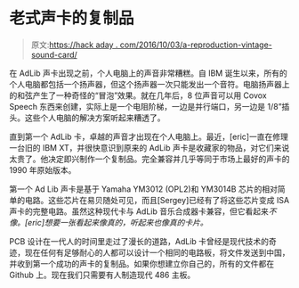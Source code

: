 # 老式声卡的复制品

> 原文:[https://hack aday . com/2016/10/03/a-reproduction-vintage-sound-card/](https://hackaday.com/2016/10/03/a-reproduction-vintage-sound-card/)

在 AdLib 声卡出现之前，个人电脑上的声音非常糟糕。自 IBM 诞生以来，所有的个人电脑都包括一个扬声器，但这个扬声器一次只能发出一个音符。电脑扬声器上的和弦产生了一种奇怪的“冒泡”效果。就在几年后，8 位声音可以用 Covox Speech 东西来创建，实际上是一个电阻阶梯，一边是并行端口，另一边是 1/8”插头。这些个人电脑的解决方案听起来糟透了。

直到第一个 AdLib 卡，卓越的声音才出现在个人电脑上。最近，[eric]一直在修理一台旧的 IBM XT，并很快意识到原来的 AdLib 声卡是收藏家的物品，对它们来说太贵了。他决定即兴制作一个复制品。完全兼容并几乎等同于市场上最好的声卡的 1990 年原始版本。

第一个 Ad Lib 声卡是基于 Yamaha YM3012 (OPL2)和 YM3014B 芯片的相对简单的电路。这些芯片在易贝随处可见，而且[Sergey]已经有了将这些芯片变成 ISA 声卡的完整电路。虽然这种现代卡与 AdLib 音乐合成器卡兼容，但它看起来*不像。[eric]想要一张看起来像真的，听起来也像真的卡片。*

PCB 设计在一代人的时间里走过了漫长的道路，AdLib 卡曾经是现代技术的奇迹，现在任何有足够耐心的人都可以设计一个相同的电路板，将文件发送到中国，并收到第一个成功的声卡的复制品。如果你想建立你自己的，所有的文件都在 Github 上。现在我们只需要有人制造现代 486 主板。